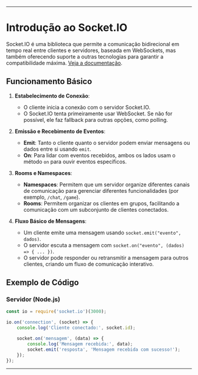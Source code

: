 ---

# Introdução ao Socket.IO

Socket.IO é uma biblioteca que permite a comunicação bidirecional em tempo real entre clientes e servidores, baseada em WebSockets, mas também oferecendo suporte a outras tecnologias para garantir a compatibilidade máxima. [Veja a documentação](https://socket.io/pt-br/docs/v4/).

## Funcionamento Básico

1. **Estabelecimento de Conexão**:
   - O cliente inicia a conexão com o servidor Socket.IO.
   - O Socket.IO tenta primeiramente usar WebSocket. Se não for possível, ele faz fallback para outras opções, como polling.

2. **Emissão e Recebimento de Eventos**:
   - **Emit**: Tanto o cliente quanto o servidor podem enviar mensagens ou dados entre si usando `emit`.
   - **On**: Para lidar com eventos recebidos, ambos os lados usam o método `on` para ouvir eventos específicos.

3. **Rooms e Namespaces**:
   - **Namespaces**: Permitem que um servidor organize diferentes canais de comunicação para gerenciar diferentes funcionalidades (por exemplo, `/chat`, `/game`).
   - **Rooms**: Permitem organizar os clientes em grupos, facilitando a comunicação com um subconjunto de clientes conectados.

4. **Fluxo Básico de Mensagens**:
   - Um cliente emite uma mensagem usando `socket.emit("evento", dados)`.
   - O servidor escuta a mensagem com `socket.on("evento", (dados) => { ... })`.
   - O servidor pode responder ou retransmitir a mensagem para outros clientes, criando um fluxo de comunicação interativo.

## Exemplo de Código

### Servidor (Node.js)

```javascript
const io = require('socket.io')(3000);

io.on('connection', (socket) => {
    console.log('Cliente conectado:', socket.id);

    socket.on('mensagem', (data) => {
        console.log('Mensagem recebida:', data);
        socket.emit('resposta', 'Mensagem recebida com sucesso!');
    });
});
```

--- 